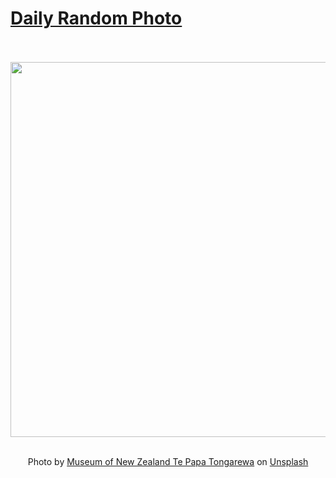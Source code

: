 # [Daily Random Photo](https://www.dailyrandomphoto.com/)

<div align="center">
  <br>
  <br>
  <a href="https://www.dailyrandomphoto.com/p/2023/2023-05-09/"><img src="https://images.unsplash.com/photo-1682588942214-10758e7313ee?crop=entropy&cs=tinysrgb&fit=max&fm=jpg&ixid=Mnw3NzUwOHwwfDF8cmFuZG9tfHx8fHx8fHx8MTY4MzU5MjI3MQ&ixlib=rb-4.0.3&q=80&w=1080" width="600px"></a>
  <br>
  <br>
  <p class="has-text-grey">Photo by <a href="https://unsplash.com/@tepapa?utm_source=Daily%20Random%20Photo&amp;utm_medium=referral" target="_blank" rel="noopener noreferrer">Museum of New Zealand Te Papa Tongarewa</a> on <a href="https://unsplash.com/photos/T3i5bL7b5is?utm_source=Daily%20Random%20Photo&amp;utm_medium=referral" target="_blank" rel="noopener noreferrer">Unsplash</a></p>
</div>
